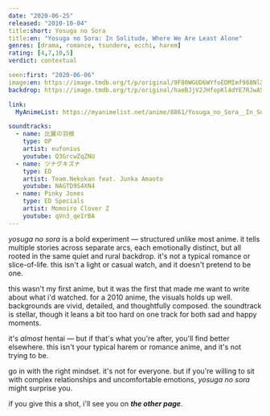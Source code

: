 ```yaml
---
date: "2020-06-25"
released: "2010-10-04"
title:short: Yosuga no Sora
title:en: "Yosuga no Sora: In Solitude, Where We Are Least Alone"
genres: [drama, romance, tsundere, ecchi, harem]
rating: [4,7,10,5]
verdict: contextual

seen:first: "2020-06-06"
image:en: https://image.tmdb.org/t/p/original/9F80WGUD6WYfoEDMImf988NlXhC.jpg
backdrop: https://image.tmdb.org/t/p/original/haeBJjV2JHfopKl4dYE7RJwASlF.jpg

link:
  MyAnimeList: https://myanimelist.net/anime/8861/Yosuga_no_Sora__In_Solitude_Where_We_Are_Least_Alone

soundtracks:
  - name: 比翼の羽根
    type: OP
    artist: eufonius
    youtube: Q3GrcwZqZNU
  - name: ツナグキズナ
    type: ED
    artist: Team.Nekokan feat. Junka Amaoto
    youtube: NAGTD9S4XN4
  - name: Pinky Jones
    type: ED Specials
    artist: Momoiro Clover Z
    youtube: qVn3_qeIrBA
---
```


*yosuga no sora* is a bold experiment — structured unlike most anime. it tells multiple stories across separate arcs, each emotionally distinct, but all rooted in the same quiet and rural backdrop. it's not a typical romance or slice-of-life. this isn't a light or casual watch, and it doesn't pretend to be one.

this wasn't my first anime, but it was the first that made me want to write about what i'd watched. for a 2010 anime, the visuals holds up well. backgrounds are vivid, detailed, and thoughtfully composed. the soundtrack is stellar, though it leans a bit too hard on one track for both sad and happy moments.

it's *almost* hentai — but if that's what you're after, you'll find better elsewhere. this isn't your typical harem or romance anime, and it's not trying to be.

go in with the right mindset. it's not for everyone. but if you're willing to sit with complex relationships and uncomfortable emotions, *yosuga no sora* might surprise you.

if you give this a shot, i'll see you on ***the other page***.
